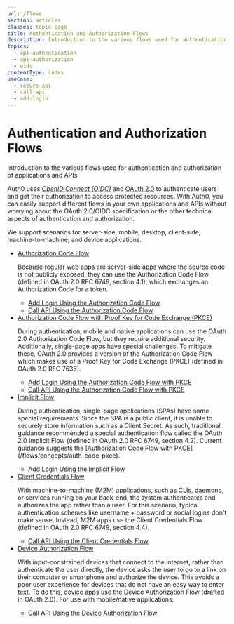 ```yaml
---
url: /flows
section: articles
classes: topic-page
title: Authentication and Authorization Flows
description: Introduction to the various flows used for authentication and authorization of applications and APIs.
topics:
  - api-authentication
  - api-authorization
  - oidc
contentType: index
useCase:
  - secure-api
  - call-api
  - add-login
---
```


<div class="topic-page-header">
  <div data-name="example" class="topic-page-badge"></div>
  <h1>Authentication and Authorization Flows</h1>
  <p>Introduction to the various flows used for authentication and authorization of applications and APIs.</p>
</div>

Auth0 uses <dfn data-key="openid">[OpenID Connect (OIDC)](/protocols/oidc)</dfn> and [OAuth 2.0](/protocols/oauth2) to authenticate users and get their authorization to access protected resources. With Auth0, you can easily support different flows in your own applications and APIs without worrying about the OAuth 2.0/OIDC specification or the other technical aspects of authentication and authorization.

We support scenarios for server-side, mobile, desktop, client-side, machine-to-machine, and device applications.

<ul class="topic-links">
  <li>
      <i class="icon icon-budicon-715"></i><a href="/flows/concepts/auth-code">Authorization Code Flow</a>
    <p>
      Because regular web apps are server-side apps where the source code is not publicly exposed, they can use the Authorization Code Flow (defined in OAuth 2.0 RFC 6749, section 4.1), which exchanges an Authorization Code for a token.
    </p>
    <ul>
      <li>
        <i class="icon icon-budicon-695"></i><a href="/flows/guides/auth-code/add-login-auth-code">Add Login Using the Authorization Code Flow</a>
      </li>
      <li>
        <i class="icon icon-budicon-695"></i><a href="/flows/guides/auth-code/call-api-auth-code">Call API Using the Authorization Code Flow</a>
      </li>
    </ul>
  </li>
  <li>
      <i class="icon icon-budicon-715"></i><a href="/flows/concepts/auth-code-pkce">Authorization Code Flow with Proof Key for Code Exchange (PKCE)</a>
    <p>
      During authentication, mobile and native applications can use the OAuth 2.0 Authorization Code Flow, but they require additional security. Additionally, single-page apps have special challenges. To mitigate these, OAuth 2.0 provides a version of the Authorization Code Flow which makes use of a Proof Key for Code Exchange (PKCE) (defined in OAuth 2.0 RFC 7636).
    </p>
    <ul>
      <li>
        <i class="icon icon-budicon-695"></i><a href="/flows/guides/auth-code-pkce/add-login-auth-code-pkce">Add Login Using the Authorization Code Flow with PKCE</a>
      </li>
      <li>
        <i class="icon icon-budicon-695"></i><a href="/flows/guides/auth-code-pkce/call-api-auth-code-pkce">Call API Using the Authorization Code Flow with PKCE</a>
      </li>
    </ul>
  </li>
  <li>
      <i class="icon icon-budicon-715"></i><a href="/flows/concepts/implicit">Implicit Flow</a>
    <p>
      During authentication, single-page applications (SPAs) have some special requirements. Since the SPA is a public client, it is unable to securely store information such as a Client Secret. As such, traditional guidance recommended a special authentication flow called the OAuth 2.0 Implicit Flow (defined in OAuth 2.0 RFC 6749, section 4.2). Current guidance suggests the [Authorization Code Flow with PKCE](/flows/concepts/auth-code-pkce).
    </p>
    <ul>
      <li>
        <i class="icon icon-budicon-695"></i><a href="/flows/guides/implicit/add-login-implicit">Add Login Using the Implicit Flow</a>
      </li>
    </ul>
  </li>
  <li>
      <i class="icon icon-budicon-715"></i><a href="/flows/concepts/client-credentials">Client Credentials Flow</a>
    <p>
      With machine-to-machine (M2M) applications, such as CLIs, daemons, or services running on your back-end, the system authenticates and authorizes the app rather than a user. For this scenario, typical authentication schemes like username + password or social logins don't make sense. Instead, M2M apps use the Client Credentials Flow (defined in OAuth 2.0 RFC 6749, section 4.4).
    </p>
    <ul>
      <li>
        <i class="icon icon-budicon-695"></i><a href="/flows/guides/client-credentials/call-api-client-credentials">Call API Using the Client Credentials Flow</a>
      </li>
    </ul>
  </li>
  <li>
      <i class="icon icon-budicon-715"></i><a href="/flows/concepts/device-auth">Device Authorization Flow</a>
    <p>
      With input-constrained devices that connect to the internet, rather than authenticate the user directly, the device asks the user to go to a link on their computer or smartphone and authorize the device. This avoids a poor user experience for devices that do not have an easy way to enter text. To do this, device apps use the Device Authorization Flow (drafted in OAuth 2.0). For use with mobile/native applications.
    </p>
    <ul>
      <li>
        <i class="icon icon-budicon-695"></i><a href="/flows/guides/device-auth/call-api-device-auth">Call API Using the Device Authorization Flow</a>
      </li>
    </ul>
  </li>
</ul>
